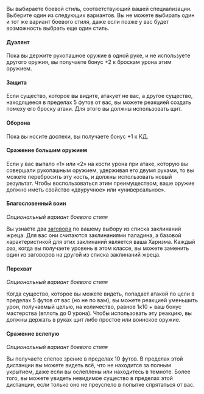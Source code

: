 Вы выбираете боевой стиль, соответствующий вашей специализации. Выберите один из следующих вариантов. Вы не можете выбирать один и тот же вариант боевого стиля, даже если позже у вас будет возможность выбрать еще один стиль.

#### Дуэлянт

Пока вы держите рукопашное оружие в одной руке, и не используете другого оружия, вы получаете бонус +2 к броскам урона этим оружием.

#### Защита

Если существо, которое вы видите, атакует не вас, а другое существо, находящееся в пределах 5 футов от вас, вы можете реакцией создать помеху его броску атаки. Для этого вы должны использовать щит.

#### Оборона

Пока вы носите доспехи, вы получаете бонус +1 к КД.

#### Сражение большим оружием

Если у вас выпало «1» или «2» на кости урона при атаке, которую вы совершали рукопашным оружием, удерживая его двумя руками, то вы можете перебросить эту кость, и должны использовать новый результат. Чтобы воспользоваться этим преимуществом, ваше оружие должно иметь свойство «двуручное» или «универсальное».

#### Благословенный воин

_Опциональный вариант боевого стиля_

Вы узнаёте два [заговора](https://dnd.su/spells/?search=&level=0&class=13) по вашему выбору из списка заклинаний жреца. Для вас они считаются заклинаниями паладина, а базовой характеристикой для этих заклинаний является ваша Харизма. Каждый раз, когда вы получаете уровень в этом классе, вы можете заменить один из заговоров на другой из списка заклинаний жреца.

#### Перехват

_Опциональный вариант боевого стиля_

Когда существо, которое вы можете видеть, попадает атакой по цели в пределах 5 футов от вас (но не по вам), вы можете реакцией уменьшить урон, получаемый целью, на количество, равное 1к10 + ваш бонус мастерства (вплоть до 0 урона). Чтобы использовать эту реакцию, вы должны держать в руках щит либо простое или воинское оружие.

#### Сражение вслепую

_Опциональный вариант боевого стиля_

Вы получаете слепое зрение в пределах 10 футов. В пределах этой дистанции вы можете видеть всё, что не находится за полным укрытием, даже если вы ослеплены или находитесь в темноте. Более того, вы можете увидеть невидимое существо в пределах этой дистанции, если только оно не преуспело в попытке спрятаться от вас.